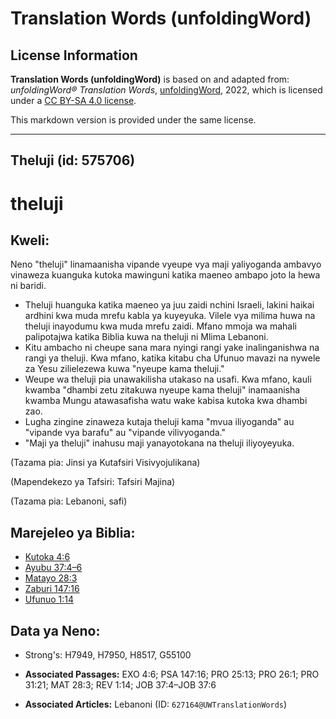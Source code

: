 # Translation Words (unfoldingWord)

## License Information

**Translation Words (unfoldingWord)** is based on and adapted from: _unfoldingWord® Translation Words_, [unfoldingWord](https://unfoldingword.org/utw), 2022, which is licensed under a [CC BY-SA 4.0 license](https://creativecommons.org/licenses/by-sa/4.0/legalcode.en).

This markdown version is provided under the same license.



--------------------------------

## Theluji (id: 575706)

theluji
=======

Kweli:
------

Neno "theluji" linamaanisha vipande vyeupe vya maji yaliyoganda ambavyo vinaweza kuanguka kutoka mawinguni katika maeneo ambapo joto la hewa ni baridi.

* Theluji huanguka katika maeneo ya juu zaidi nchini Israeli, lakini haikai ardhini kwa muda mrefu kabla ya kuyeyuka. Vilele vya milima huwa na theluji inayodumu kwa muda mrefu zaidi. Mfano mmoja wa mahali palipotajwa katika Biblia kuwa na theluji ni Mlima Lebanoni.
* Kitu ambacho ni cheupe sana mara nyingi rangi yake inalinganishwa na rangi ya theluji. Kwa mfano, katika kitabu cha Ufunuo mavazi na nywele za Yesu zilielezewa kuwa "nyeupe kama theluji."
* Weupe wa theluji pia unawakilisha utakaso na usafi. Kwa mfano, kauli kwamba "dhambi zetu zitakuwa nyeupe kama theluji" inamaanisha kwamba Mungu atawasafisha watu wake kabisa kutoka kwa dhambi zao.
* Lugha zingine zinaweza kutaja theluji kama "mvua iliyoganda" au "vipande vya barafu" au "vipande vilivyoganda."
* "Maji ya theluji" inahusu maji yanayotokana na theluji iliyoyeyuka.

(Tazama pia: Jinsi ya Kutafsiri Visivyojulikana)

(Mapendekezo ya Tafsiri: Tafsiri Majina)

(Tazama pia: Lebanoni, safi)

Marejeleo ya Biblia:
--------------------

* [Kutoka 4:6](https://ref.ly/Exod4:6)
* [Ayubu 37:4–6](https://ref.ly/Job37:4-Job37:6)
* [Matayo 28:3](https://ref.ly/Matt28:3)
* [Zaburi 147:16](https://ref.ly/Ps147:16)
* [Ufunuo 1:14](https://ref.ly/Rev1:14)

Data ya Neno:
-------------

* Strong's: H7949, H7950, H8517, G55100

* **Associated Passages:** EXO 4:6; PSA 147:16; PRO 25:13; PRO 26:1; PRO 31:21; MAT 28:3; REV 1:14; JOB 37:4–JOB 37:6
* **Associated Articles:** Lebanoni (ID: `627164@UWTranslationWords`)

